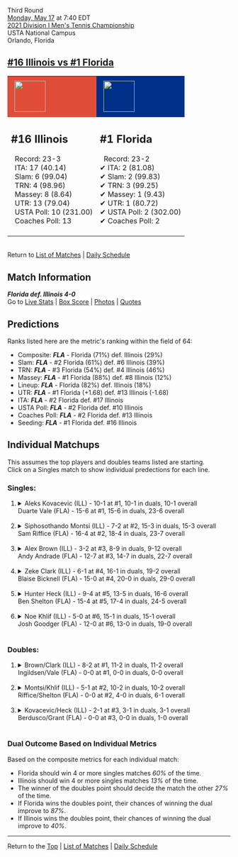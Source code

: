 Third Round[](#top)<a name="top"></a>  
[Monday, May 17](../../schedule.md#05-17) at 7:40 EDT  
[2021 Division I Men's Tennis Championship](../index.md)  
USTA National Campus  
Orlando, Florida  
## [#16 Illinois vs #1 Florida](https://www.ncaa.com/game/5833418)  

<table><tr style="background-color: #d9d9d9 !important"><td style="background-color: #E04E39 !important"><img src="https://www.ncaa.com/sites/default/files/images/logos/schools/i/illinois.70.png" width="70" height="70" style="padding: 8px;" /></td><td style="background-color: #003087 !important"><img src="https://www.ncaa.com/sites/default/files/images/logos/schools/f/florida.70.png" width="70" height="70" style="padding: 8px;" /></td></tr><tr>
<td>  

<h2>#16 Illinois</h2>  
&nbsp; Record: 23-3<br>  
&nbsp; ITA: 17 (40.14)<br>  
&nbsp; Slam: 6 (99.04)<br>  
&nbsp; TRN: 4 (98.96)<br>  
&nbsp; Massey: 8 (8.64)<br>  
&nbsp; UTR: 13 (79.04)<br>  
&nbsp; USTA Poll: 10 (231.00)<br>  
&nbsp; Coaches Poll: 13<br>  
<br>  

</td>
<td>  

<h2>#1 Florida</h2>  
&nbsp; Record: 23-2<br>  
&#10004; ITA: 2 (81.08)<br>  
&#10004; Slam: 2 (99.83)<br>  
&#10004; TRN: 3 (99.25)<br>  
&#10004; Massey: 1 (9.43)<br>  
&#10004; UTR: 1 (80.72)<br>  
&#10004; USTA Poll: 2 (302.00)<br>  
&#10004; Coaches Poll: 2<br>  
<br>  

</td>
</tr></table>  


<br>Return to [List of Matches](../index.md) &#124; [Daily Schedule](../../schedule.md#05-17)

## Match Information  
***Florida def. Illinois 4-0***  
Go to [Live Stats](http://scores.tennisticker.de/usa/ustanc/conf/league/sb.html?tournid=781&clubid=251-298&cn1=Florida&cn2=Illinois&ci1=251&ci2=298&lid=82) | [Box Score](https://www.ustanationalcampus.com/content/dam/nationalcampus/collegiate/ncaa2021/pdf/M16UFILL.pdf) | [Photos](https://www.ustanationalcampus.com/en/home/news/2021-mens-round-of-16-7-pm-photos.html) | [Quotes](https://www.ustanationalcampus.com/content/dam/nationalcampus/collegiate/ncaa2021/pdf/M16UFILLQuotes.pdf)  

## Predictions  

Ranks listed here are the metric's ranking within the field of 64:  
- Composite: ***FLA*** - Florida (71%) def. Illinois (29%)  
- Slam: ***FLA*** - #2 Florida (61%) def. #6 Illinois (39%)  
- TRN: ***FLA*** - #3 Florida (54%) def. #4 Illinois (46%)  
- Massey: ***FLA*** - #1 Florida (88%) def. #8 Illinois (12%)  
- Lineup: ***FLA*** - Florida (82%) def. Illinois (18%)  
- UTR: ***FLA*** - #1 Florida (+1.68) def. #13 Illinois (-1.68)  
- ITA: ***FLA*** - #2 Florida def. #17 Illinois  
- USTA Poll: ***FLA*** - #2 Florida def. #10 Illinois  
- Coaches Poll: ***FLA*** - #2 Florida def. #13 Illinois  
- Seeding: ***FLA*** - #1 Florida def. #16 Illinois  

## Individual Matchups  
This assumes the top players and doubles teams listed are starting.  
Click on a Singles match to show individual predections for each line.  

### Singles:  

<ol>
<li><details>
<summary markdown="span">Aleks Kovacevic (ILL) - 10-1 at #1, 10-1 in duals, 10-1 overall<br>Duarte Vale (FLA) - 15-6 at #1, 15-6 in duals, 23-6 overall</summary>
<h4>Predictions</h4><ul>
<li>Composite: <b><i>ILL</i></b> - Kovacevic (76%) def. Vale (24%)</li>  
<li>Slam: <b><i>ILL</i></b> - Kovacevic (74%) def. Vale (26%)</li>  
<li>TRN: <b><i>ILL</i></b> - Kovacevic (75%) def. Vale (25%)</li>  
<li>Massey: <b><i>ILL</i></b> - Kovacevic (73%) def. Vale (27%)</li>  
<li>UTR: <b><i>ILL</i></b> - Kovacevic (80%) def. Vale (20%)</li>  
<li>ITA: <b><i>FLA</i></b> - Vale (54.01) def. Kovacevic (4.00)</li>  
</ul>
</details>&nbsp;</li>
<li><details>
<summary markdown="span">Siphosothando Montsi (ILL) - 7-2 at #2, 15-3 in duals, 15-3 overall<br>Sam Riffice (FLA) - 16-4 at #2, 18-4 in duals, 23-7 overall</summary>
<h4>Predictions</h4><ul>
<li>Composite: <b><i>FLA</i></b> - Riffice (57%) def. Montsi (43%)</li>  
<li>Slam: <b><i>FLA</i></b> - Riffice (50%) def. Montsi (50%)</li>  
<li>TRN: <b><i>ILL</i></b> - Montsi (53%) def. Riffice (47%)</li>  
<li>Massey: <b><i>FLA</i></b> - Riffice (56%) def. Montsi (44%)</li>  
<li>UTR: <b><i>FLA</i></b> - Riffice (77%) def. Montsi (23%)</li>  
<li>ITA: <b><i>FLA</i></b> - Riffice (49.68) def. Montsi (4.79)</li>  
</ul>
</details>&nbsp;</li>
<li><details>
<summary markdown="span">Alex Brown (ILL) - 3-2 at #3, 8-9 in duals, 9-12 overall<br>Andy Andrade (FLA) - 12-7 at #3, 14-7 in duals, 22-7 overall</summary>
<h4>Predictions</h4><ul>
<li>Composite: <b><i>FLA</i></b> - Andrade (83%) def. Brown (17%)</li>  
<li>Slam: <b><i>FLA</i></b> - Andrade (73%) def. Brown (27%)</li>  
<li>TRN: <b><i>FLA</i></b> - Andrade (86%) def. Brown (14%)</li>  
<li>Massey: <b><i>FLA</i></b> - Andrade (85%) def. Brown (15%)</li>  
<li>UTR: <b><i>FLA</i></b> - Andrade (90%) def. Brown (10%)</li>  
<li>ITA: <b><i>FLA</i></b> - Andrade (32.71) def. Brown (1.47)</li>  
</ul>
</details>&nbsp;</li>
<li><details>
<summary markdown="span">Zeke Clark (ILL) - 6-1 at #4, 16-1 in duals, 19-2 overall<br>Blaise Bicknell (FLA) - 15-0 at #4, 20-0 in duals, 29-0 overall</summary>
<h4>Predictions</h4><ul>
<li>Composite: <b><i>FLA</i></b> - Bicknell (64%) def. Clark (36%)</li>  
<li>Slam: <b><i>FLA</i></b> - Bicknell (53%) def. Clark (47%)</li>  
<li>TRN: <b><i>FLA</i></b> - Bicknell (73%) def. Clark (27%)</li>  
<li>Massey: <b><i>FLA</i></b> - Bicknell (57%) def. Clark (43%)</li>  
<li>UTR: <b><i>FLA</i></b> - Bicknell (72%) def. Clark (28%)</li>  
<li>ITA: <b><i>FLA</i></b> - Bicknell (15.89) def. Clark (6.43)</li>  
</ul>
</details>&nbsp;</li>
<li><details>
<summary markdown="span">Hunter Heck (ILL) - 9-4 at #5, 13-5 in duals, 16-6 overall<br>Ben Shelton (FLA) - 15-4 at #5, 17-4 in duals, 24-5 overall</summary>
<h4>Predictions</h4><ul>
<li>Composite: <b><i>FLA</i></b> - Shelton (73%) def. Heck (27%)</li>  
<li>Slam: <b><i>FLA</i></b> - Shelton (66%) def. Heck (34%)</li>  
<li>TRN: <b><i>FLA</i></b> - Shelton (69%) def. Heck (31%)</li>  
<li>Massey: <b><i>FLA</i></b> - Shelton (67%) def. Heck (33%)</li>  
<li>UTR: <b><i>FLA</i></b> - Shelton (88%) def. Heck (12%)</li>  
<li>ITA: <b><i>FLA</i></b> - Shelton (3.20) def. Heck (2.36)</li>  
</ul>
</details>&nbsp;</li>
<li><details>
<summary markdown="span">Noe Khlif (ILL) - 5-0 at #6, 15-1 in duals, 15-1 overall<br>Josh Goodger (FLA) - 12-0 at #6, 13-0 in duals, 19-0 overall</summary>
<h4>Predictions</h4><ul>
<li>Composite: <b><i>FLA</i></b> - Goodger (71%) def. Khlif (29%)</li>  
<li>Slam: <b><i>FLA</i></b> - Goodger (66%) def. Khlif (34%)</li>  
<li>TRN: <b><i>FLA</i></b> - Goodger (74%) def. Khlif (26%)</li>  
<li>Massey: <b><i>FLA</i></b> - Goodger (68%) def. Khlif (32%)</li>  
<li>UTR: <b><i>FLA</i></b> - Goodger (75%) def. Khlif (25%)</li>  
<li>ITA: <b><i>FLA</i></b> - Goodger (8.31) def. Khlif (3.59)</li>  
</ul>
</details>&nbsp;</li>
</ol>

### Doubles:  

<ol>
<li><details>
<summary markdown="span">Brown/Clark (ILL) - 8-2 at #1, 11-2 in duals, 11-2 overall<br>Ingildsen/Vale (FLA) - 0-0 at #1, 0-0 in duals, 0-0 overall</summary>
<br>Sorry, we don't have any metrics for this match
</details>&nbsp;</li>
<li><details>
<summary markdown="span">Montsi/Khlif (ILL) - 5-1 at #2, 10-2 in duals, 10-2 overall<br>Riffice/Shelton (FLA) - 0-0 at #2, 4-0 in duals, 6-1 overall</summary>
<br>Sorry, we don't have any metrics for this match
</details>&nbsp;</li>
<li><details>
<summary markdown="span">Kovacevic/Heck (ILL) - 2-1 at #3, 3-1 in duals, 3-1 overall<br>Berdusco/Grant (FLA) - 0-0 at #3, 0-0 in duals, 1-0 overall</summary>
<br>Sorry, we don't have any metrics for this match
</details>&nbsp;</li>
</ol>

### Dual Outcome Based on Individual Metrics  
  
Based on the composite metrics for each individual match:  
- Florida should win 4 or more singles matches *60%* of the time.  
- Illinois should win 4 or more singles matches *13%* of the time.  
- The winner of the doubles point should decide the match the other *27%* of the time.  
- If Florida wins the doubles point, their chances of winning the dual improve to *87%*.  
- If Illinois wins the doubles point, their chances of winning the dual improve to *40%*.  
  
------

Return to the [Top](#top) &#124; [List of Matches](../index.md) &#124; [Daily Schedule](../../schedule.md#05-17)  
